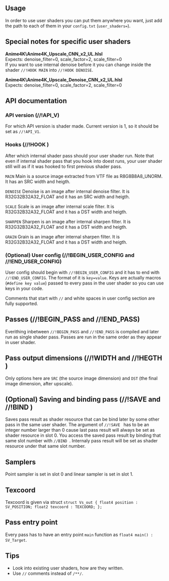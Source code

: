 ## Usage
In order to use user shaders you can put them anywhere you want, just add the path to each of them in your `config.txt` (`user_shaders=`).

## Special notes for specific user shaders
<b/>Anime4K\Anime4K_Upscale_CNN_x2_UL.hlsl</b>  
Expects: denoise_filter=0, scale_factor=2, scale_filter=0  
If you want to use internal denoise before it you can change inside the shader `//!HOOK MAIN` into `//!HOOK DENOISE`.

<b/>Anime4K\Anime4K_Upscale_Denoise_CNN_x2_UL.hlsl</b>  
Expects: denoise_filter=0, scale_factor=2, scale_filter=0

## API documentation

### API version (//!API_V)
For which API version is shader made. Current version is 1, so it should be set as `//!API_V1`.

### Hooks (//!HOOK )
After which internal shader pass should your user shader run. Note that even if internal shader pass that you hook into doest runs, your user shader still will as if it was hooked to first previous shader pass.

`MAIN`
Main is a source image extracted from VTF file as R8G8B8A8_UNORM. It has an SRC width and heigth.

`DENOISE`
Denoise is an image after internal denoise filter. It is R32G32B32A32_FLOAT and it has an SRC width and heigth.

`SCALE`
Scale is an image after internal scale filter. It is R32G32B32A32_FLOAT and it has a DST width and heigth.

`SHARPEN`
Sharpen is an image after internal sharpen filter. It is R32G32B32A32_FLOAT and it has a DST width and heigth.

`GRAIN`
Grain is an image after internal sharpen filter. It is R32G32B32A32_FLOAT and it has a DST width and heigth.

### (Optional) User config (//!BEGIN_USER_CONFIG and //!END_USER_CONFIG)
User config should begin with `//!BEGIN_USER_CONFIG` and it has to end with `//!END_USER_CONFIG`.
The format of it is `key=value`. Keys are actually macros (`#define key value`) passed to every pass in the user shader so you can use keys in your code.

Comments that start with `//` and white spaces in user config section are fully supported.

## Passes (//!BEGIN_PASS and //!END_PASS)
Everithing inbetween `//!BEGIN_PASS` and `//!END_PASS` is compiled and later run as single shader pass. Passes are run in the same order as they appear in user shader.

## Pass output dimensions (//!WIDTH  and //!HEGTH )
Only options here are `SRC` (the source image dimension) and `DST` (the final image dimension, after upscale).

## (Optional) Saving and binding pass (//!SAVE  and //!BIND )
Saves pass result as shader resource that can be bind later by some other pass in the same user shader. The argument of `//!SAVE ` has to be an integer number larger than 0 cause last pass result will always be set as shader resource in slot 0.
You access the saved pass result by binding that same slot number with `//BIND `. Internaly pass result will be set as shader resource under that same slot number.

## Samplers
Point sampler is set in slot 0 and linear sampler is set in slot 1.

## Texcoord
Texcoord is given via struct `struct Vs_out { float4 position : SV_POSITION; float2 texcoord : TEXCOORD; };`

## Pass entry point
Every pass has to have an entry point `main` function as `float4 main() : SV_Target`.

## Tips
- Look into existing user shaders, how are they written.  
- Use `//` comments instead of `/**/`.